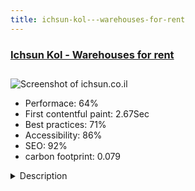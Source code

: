```yaml
---
title: ichsun-kol---warehouses-for-rent
---
```


<div style="height: 3rem">
  <a href="http://www.ichsun.co.il/"><h3>Ichsun Kol - Warehouses for rent</h3></a>
</div>
<img loading="lazy" src="/images/thumbs/ichsun.co.il.jpg" alt="Screenshot of ichsun.co.il" />
<ul>
  <li>Performace: 64%</li>
  <li>
    First contentful paint:
    2.67Sec
  </li>
  <li>Best practices: 71%</li>
  <li>Accessibility: 86%</li>
  <li>SEO: 92%</li>
  <li>carbon footprint: 0.079</li>
</ul>
<details>
  <summary>Description</summary>
  <p>We at Ichsun Kol offer our clients, private and businness alike, high quality warehouses for rent. Come on in and get a sweet offer. In this site you can also fine all the info you need about storage, welcome.For the building of this site we used a few built in templates, with some new modules needed especially for this site.</p>
</details>

